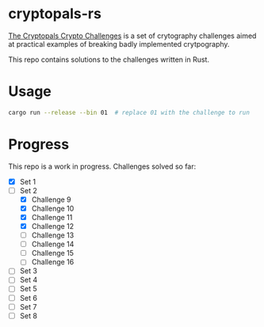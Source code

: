 # cryptopals-rs
[The Cryptopals Crypto Challenges](https://cryptopals.com/) is a set of crytography challenges aimed at practical examples of breaking badly implemented crytpography.

This repo contains solutions to the challenges written in Rust.

# Usage
```bash
cargo run --release --bin 01  # replace 01 with the challenge to run
```

# Progress
This repo is a work in progress. Challenges solved so far:
- [x] Set 1
- [ ] Set 2
  - [x] Challenge 9
  - [x] Challenge 10
  - [x] Challenge 11
  - [x] Challenge 12
  - [ ] Challenge 13
  - [ ] Challenge 14
  - [ ] Challenge 15
  - [ ] Challenge 16
- [ ] Set 3
- [ ] Set 4
- [ ] Set 5
- [ ] Set 6
- [ ] Set 7
- [ ] Set 8
